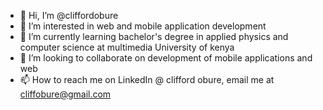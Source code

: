 - 👋 Hi, I’m @cliffordobure
- 👀 I’m interested in web and mobile application development
- 🌱 I’m currently learning bachelor's degree in applied physics and computer science at multimedia University of kenya
- 💞️ I’m looking to collaborate on development of mobile applications and web
- 📫 How to reach me on LinkedIn @ clifford obure, email me at cliffobure@gmail.com

<!---
cliffordobure/cliffordobure is a ✨ special ✨ repository because its `README.md` (this file) appears on your GitHub profile.
You can click the Preview link to take a look at your changes.
--->
